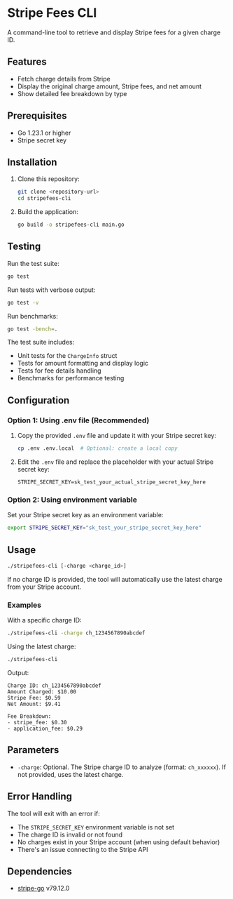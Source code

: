 # Stripe Fees CLI

A command-line tool to retrieve and display Stripe fees for a given charge ID.

## Features

- Fetch charge details from Stripe
- Display the original charge amount, Stripe fees, and net amount
- Show detailed fee breakdown by type

## Prerequisites

- Go 1.23.1 or higher
- Stripe secret key

## Installation

1. Clone this repository:
   ```bash
   git clone <repository-url>
   cd stripefees-cli
   ```

2. Build the application:
   ```bash
   go build -o stripefees-cli main.go
   ```

## Testing

Run the test suite:

```bash
go test
```

Run tests with verbose output:

```bash
go test -v
```

Run benchmarks:

```bash
go test -bench=.
```

The test suite includes:
- Unit tests for the `ChargeInfo` struct
- Tests for amount formatting and display logic
- Tests for fee details handling
- Benchmarks for performance testing

## Configuration

### Option 1: Using .env file (Recommended)

1. Copy the provided `.env` file and update it with your Stripe secret key:
   ```bash
   cp .env .env.local  # Optional: create a local copy
   ```

2. Edit the `.env` file and replace the placeholder with your actual Stripe secret key:
   ```
   STRIPE_SECRET_KEY=sk_test_your_actual_stripe_secret_key_here
   ```

### Option 2: Using environment variable

Set your Stripe secret key as an environment variable:

```bash
export STRIPE_SECRET_KEY="sk_test_your_stripe_secret_key_here"
```

## Usage

```bash
./stripefees-cli [-charge <charge_id>]
```

If no charge ID is provided, the tool will automatically use the latest charge from your Stripe account.

### Examples

With a specific charge ID:
```bash
./stripefees-cli -charge ch_1234567890abcdef
```

Using the latest charge:
```bash
./stripefees-cli
```

Output:
```
Charge ID: ch_1234567890abcdef
Amount Charged: $10.00
Stripe Fee: $0.59
Net Amount: $9.41

Fee Breakdown:
- stripe_fee: $0.30
- application_fee: $0.29
```

## Parameters

- `-charge`: Optional. The Stripe charge ID to analyze (format: `ch_xxxxxx`). If not provided, uses the latest charge.

## Error Handling

The tool will exit with an error if:
- The `STRIPE_SECRET_KEY` environment variable is not set
- The charge ID is invalid or not found
- No charges exist in your Stripe account (when using default behavior)
- There's an issue connecting to the Stripe API

## Dependencies

- [stripe-go](https://github.com/stripe/stripe-go) v79.12.0